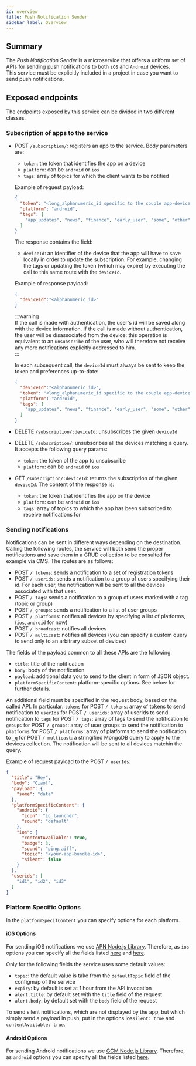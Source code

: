 ```yaml
---
id: overview
title: Push Notification Sender
sidebar_label: Overview
---
```




## Summary
The _Push Notification Sender_ is a microservice that offers a uniform set of APIs for sending push notifications to both `iOS` and `Android` devices.  
This service must be explicitly included in a project in case you want to send push notifications.

## Exposed endpoints

The endpoints exposed by this service can be divided in two different classes.

### Subscription of apps to the service

- POST `/subscription/`: registers an app to the service. Body parameters are:
  - `token`: the token that identifies the app on a device
  - `platform`: can be `android` or `ios`
  - `tags`: array of topics for which the client wants to be notified

  Example of request payload:

  ```json
  {
    "token": "<long_alphanumeric_id specific to the couple app-device>",
    "platform": "android",
    "tags": [
      "app_updates", "news", "finance", "early_user", "some", "other", "tag", "app_version_1.1.0"
    ]
  }
  ```

  The response contains the field:
    - `deviceId`: an identifier of the device that the app will have to save locally in order to update the subscription. For example, changing the tags or updating the token (which may expire) by executing the call to this same route with the `deviceId`.

  Example of response payload:

  ```json
  {
    "deviceId":"<alphanumeric_id>"
  }
  ```

  :::warning  
  If the call is made with authentication, the user's id will be saved along with the device information. If the call is made without authentication, the user will be disassociated from the device: this operation is equivalent to an `unsubscribe` of the user, who will therefore not receive any more notifications explicitly addressed to him.  
  :::

  In each subsequent call, the `deviceId` must always be sent to keep the token and preferences up-to-date:

  ```json
  {
    "deviceId":"<alphanumeric_id>",
    "token": "<long_alphanumeric_id specific to the couple app-device>",
    "platform": "android",
    "tags": [
      "app_updates", "news", "finance", "early_user", "some", "other", "tag", "app_version_1.1.0"
    ]
  }
  ```

- DELETE `/subscription/:deviceId`: unsubscribes the given `deviceId`

- DELETE `/subscription/`: unsubscribes all the devices matching a query. It accepts the following query params:
  - `token`: the token of the app to unsubscribe
  - `platform`: can be `android` or `ios`

- GET `/subscription/:deviceId`: returns the subscription of the given `deviceId`. The content of the response is:
  - `token`: the token that identifies the app on the device
  - `platform`: can be `android` or `ios`
  - `tags`: array of topics to which the app has been subscribed to receive notifications for

### Sending notifications

Notifications can be sent in different ways depending on the destination.
Calling the following routes, the service will both send the proper notifications and save them in a CRUD collection to be consulted for example via CMS.
The routes are as follows:

- POST `/ tokens`: sends a notification to a set of registration tokens
- POST `/ userids`: sends a notification to a group of users specifying their id. For each user, the notification will be sent to all the devices associated with that user.
- POST `/ tags`: sends a notification to a group of users marked with a tag (topic or group)
- POST `/ groups`: sends a notification to a list of user groups
- POST `/ platforms`: notifies all devices by specifying a list of platforms, (`ios`, `android` for now)
- POST `/ broadcast`: notifies all devices
- POST `/ multicast`: notifies all devices (you can specify a custom query to send only to an arbitrary subset of devices)

The fields of the payload common to all these APIs are the following:
- `title`: title of the notification
- `body`: body of the notification
- `payload`: additional data you to send to the client in form of JSON object.
- `platformSpecificContent`: platform-specific options. See below for further details.

An additional field must be specified in the request body, based on the called API. In particular:
`tokens` for POST `/ tokens`: array of tokens to send notification to
`userIds` for POST `/ userids`: array of userIds to send notification to
`tags` for POST `/ tags`: array of tags to send the notification to
`groups` for POST `/ groups`: array of user groups to send the notification to
`platforms` for POST `/ platforms`: array of platforms to send the notification to
`_q` for POST `/ multicast`: a stringified MongoDB query to apply to the devices collection. The notification will be sent to all devices matchin the query.

Example of request payload to the POST `/ userIds`:

```json
{
  "title": "Hey",
  "body": "Ciao!",
  "payload": {
    "some": "data"
  },
  "platformSpecificContent": {
    "android": {
      "icon": "ic_launcher",
      "sound": "default"
    },
    "ios": {
      "contentAvailable": true,
      "badge": 3,
      "sound": "ping.aiff",
      "topic": "<your-app-bundle-id>",
      "silent": false
    }
  },
  "userids": [
    "id1", "id2", "id3"
  ]
}
```

### Platform Specific Options

In the `platformSpecifContent` you can specify options for each platform.

#### iOS Options

For sending iOS notifications we use [APN Node.js Library](https://github.com/node-apn/node-apn/blob/HEAD/doc/apn.markdown). Therefore, as `ios` options you can specify all the fields listed [here](https://github.com/node-apn/node-apn/blob/38a357ed0c153aad09c2857e48a710527e685bfc/doc/notification.markdown#convenience-setters) and [here](https://github.com/node-apn/node-apn/blob/38a357ed0c153aad09c2857e48a710527e685bfc/doc/notification.markdown#properties).  

Only for the following fields the service uses some default values:
- `topic`: the default value is take from the `defaultTopic` field of the configmap of the service
- `expiry`: by default is set at 1 hour from the API invocation
- `alert.title`: by default set with the `title` field of the request
- `alert.body`: by default set with the `body` field of the request

To send silent notifications, which are not displayed by the app, but which simply send a payload in push, put in the options ios`silent: true` and `contentAvailable: true`.

#### Android Options

For sending Android notifications we use [GCM Node.js Library](https://github.com/ToothlessGear/node-gcm). Therefore, as `android` options you can specify all the fields listed [here](https://github.com/ToothlessGear/node-gcm#notification-payload-option-table).
